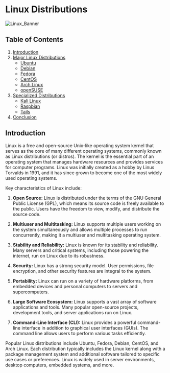 # Linux Distributions
![Linux_Banner](https://adminscriptbank.files.wordpress.com/2016/09/banner_linux.png)
## Table of Contents

1. [Introduction](#introduction)
2. [Major Linux Distributions](#major-linux-distributions)
    - [Ubuntu](./Ubuntu/Readme.md)
    - [Debian](#debian)
    - [Fedora](#fedora)
    - [CentOS](#centos)
    - [Arch Linux](#arch-linux)
    - [openSUSE](#opensuse)
3. [Specialized Distributions](#specialized-distributions)
    - [Kali Linux](#kali-linux)
    - [Raspbian](#raspbian)
    - [Tails](#tails)
4. [Conclusion](#conclusion)

## Introduction

Linux is a free and open-source Unix-like operating system kernel that serves as the core of many different operating systems, commonly known as Linux distributions (or distros). The kernel is the essential part of an operating system that manages hardware resources and provides services for computer programs. Linux was initially created as a hobby by Linus Torvalds in 1991, and it has since grown to become one of the most widely used operating systems.

Key characteristics of Linux include:

1. **Open Source:** Linux is distributed under the terms of the GNU General Public License (GPL), which means its source code is freely available to the public. Users have the freedom to view, modify, and distribute the source code.

2. **Multiuser and Multitasking:** Linux supports multiple users working on the system simultaneously and allows multiple processes to run concurrently, making it a multiuser and multitasking operating system.

3. **Stability and Reliability:** Linux is known for its stability and reliability. Many servers and critical systems, including those powering the internet, run on Linux due to its robustness.

4. **Security:** Linux has a strong security model. User permissions, file encryption, and other security features are integral to the system.

5. **Portability:** Linux can run on a variety of hardware platforms, from embedded devices and personal computers to servers and supercomputers.

6. **Large Software Ecosystem:** Linux supports a vast array of software applications and tools. Many popular open-source projects, development tools, and server applications run on Linux.

7. **Command-Line Interface (CLI):** Linux provides a powerful command-line interface in addition to graphical user interfaces (GUIs). The command line allows users to perform various tasks efficiently.

Popular Linux distributions include Ubuntu, Fedora, Debian, CentOS, and Arch Linux. Each distribution typically includes the Linux kernel along with a package management system and additional software tailored to specific use cases or preferences. Linux is widely used in server environments, desktop computers, embedded systems, and more.
